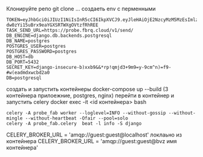 Клонируйте репо git clone ...
создаеть env c перменными
```
TOKEN=eyJhbGciOiJIUzI1NiIsInR5cCI6IkpXVCJ9.eyJleHAiOjE2NzcyMzM5MzEsImlzcyI6ImZhYnJpcXVlIiwibmFtZSI6IkpvaG5Ib3JzZUNvaW4ifQ.0Ah6cEGl-dw0zYi15uBrx9eaYGXSRTWXgOVtzfRhREE
TASK_SEND_URL=https://probe.fbrq.cloud/v1/send/
DB_ENGINE=django.db.backends.postgresql
DB_NAME=postgres
POSTGRES_USER=postgres
POSTGRES_PASSWORD=postgres
DB_HOST=db
DB_PORT=5432
SECRET_KEY=django-insecure-b)xxb9&&*rp!qmjd3+9m9=y-9cm^n)=f9-#w(eadmdxwcbd2a0
DB=postgresql
```
создать и запустить контейнеры docker-compose up --build (3 контейнера прилоежние, postgres, nginx)
перейти в контейнер и запустить celery
docker exec -it <id контейнера> bash
```
celery -A probe_fab worker --loglevel=INFO --without-gossip --without-mingle --without-heartbeat -Ofair --pool=solo
celery -A probe_fab.celery  beat -l info -S django
```
CELERY_BROKER_URL = 'amqp://guest:guest@localhost' локлаьно
из контейнера CELERY_BROKER_URL = 'amqp://guest:guest@bvz имя контейнера'